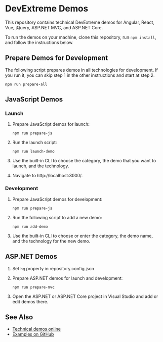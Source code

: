 # DevExtreme Demos
 
This repository contains technical DevExtreme demos for Angular, React, Vue, jQuery, ASP.NET MVC, and ASP.NET Core.

To run the demos on your machine, clone this repository, run `npm install`, and follow the instructions below.

## Prepare Demos for Development

The following script prepares demos in all technologies for development. If you run it, you can skip step 1 in the other instructions and start at step 2.
 
```
npm run prepare-all
```

## JavaScript Demos

### Launch

1. Prepare JavaScript demos for launch:

    ```
    npm run prepare-js
    ```

1. Run the launch script:

    ```
    npm run launch-demo
    ```

1. Use the built-in CLI to choose the category, the demo that you want to launch, and the technology.
1. Navigate to http://localhost:3000/.

### Development

1. Prepare JavaScript demos for development:

    ```
    npm run prepare-js
    ```

1. Run the following script to add a new demo:

    ```
    npm run add-demo
    ```

1. Use the built-in CLI to choose or enter the category, the demo name, and the technology for the new demo.

## ASP.NET Demos

1. Set `hg` property in repository.config.json

1. Prepare ASP.NET demos for launch and development:

    ```
    npm run prepare-mvc
    ```

1. Open the ASP.NET or ASP.NET Core project in Visual Studio and add or edit demos there.

## See Also

- [Technical demos online](https://js.devexpress.com/Demos/)
- [Examples on GitHub](https://github.com/DevExpress/DevExtreme-examples)
